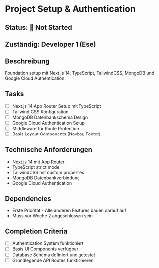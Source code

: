 # Project Setup & Authentication

## Status: 🔄 Not Started

## Zuständig: Developer 1 (Ese)

## Beschreibung
Foundation setup mit Next.js 14, TypeScript, TailwindCSS, MongoDB und Google Cloud Authentication.

## Tasks
- [ ] Next.js 14 App Router Setup mit TypeScript
- [ ] Tailwind CSS Konfiguration
- [ ] MongoDB Datenbankschema Design
- [ ] Google Cloud Authentication Setup
- [ ] Middleware für Route Protection
- [ ] Basis Layout Components (Navbar, Footer)

## Technische Anforderungen
- Next.js 14 mit App Router
- TypeScript strict mode
- TailwindCSS mit custom properties
- MongoDB Datenbankverbindung
- Google Cloud Authentication

## Dependencies
- Erste Priorität - Alle anderen Features bauen darauf auf
- Muss vor Woche 2 abgeschlossen sein

## Completion Criteria
- [ ] Authentication System funktioniert
- [ ] Basis UI Components verfügbar
- [ ] Database Schema definiert und getestet
- [ ] Grundlegende API Routes funktionieren
